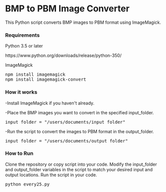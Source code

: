 <h1>BMP to PBM Image Converter</h1>
This Python script converts BMP images to PBM format using ImageMagick.

<h3>Requirements</h3>
Python 3.5 or later
<p>https://www.python.org/downloads/release/python-350/</p>



ImageMagick
<pre>
npm install imagemagick
npm install imagemagick-convert
</pre>


<h3>How it works</h3>
<p>-Install ImageMagick if you haven't already.</p>
<p>-Place the BMP images you want to convert in the specified input_folder.</p>
<pre>input_folder = "/users/documents/input_folder"</pre>
<p>-Run the script to convert the images to PBM format in the output_folder.</p>
<pre>input_folder = "/users/documents/output_folder"</pre>

<h3>How to Run</h3>
Clone the repository or copy script into your code.
Modify the input_folder and output_folder variables in the script to match your desired input and output locations.
Run the script in your code.

<pre>python every25.py</pre>


